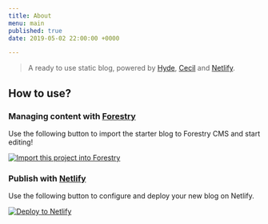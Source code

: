 ```yaml
---
title: About
menu: main
published: true
date: 2019-05-02 22:00:00 +0000

---
```

> A ready to use static blog, powered by [Hyde](https://github.com/Cecilapp/theme-hyde), [Cecil](https://cecil.app) and [Netlify](https://www.netlify.com).

## How to use?

### Managing content with [Forestry](https://forestry.io/)

Use the following button to import the starter blog to Forestry CMS and start editing!

[![Import this project into Forestry](https://assets.forestry.io/import-to-forestryK.svg)](https://app.forestry.io/quick-start?repo=cecilapp/starter-blog&engine=hugo)

### Publish with [Netlify](https://www.netlify.com/)

Use the following button to configure and deploy your new blog on Netlify.

[![Deploy to Netlify](https://www.netlify.com/img/deploy/button.svg)](https://app.netlify.com/start/deploy?repository=https://github.com/Cecilapp/starter-blog)
